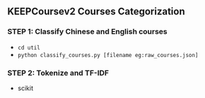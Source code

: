## KEEPCoursev2 Courses Categorization

### STEP 1: Classify Chinese and English courses
  - `cd util`
  - `python classify_courses.py [filename eg:raw_courses.json]`

### STEP 2: Tokenize and TF-IDF
  - scikit
